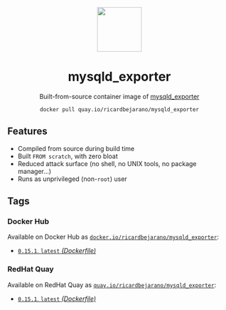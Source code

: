 <div align="center">
	<p><img src="https://em-content.zobj.net/thumbs/160/apple/325/fire_1f525.png" width="100px"></p>
	<h1>mysqld_exporter</h1>
	<p>Built-from-source container image of <a href="https://github.com/prometheus/mysqld_exporter">mysqld_exporter</a></p>
	<code>docker pull quay.io/ricardbejarano/mysqld_exporter</code>
</div>


## Features

* Compiled from source during build time
* Built `FROM scratch`, with zero bloat
* Reduced attack surface (no shell, no UNIX tools, no package manager...)
* Runs as unprivileged (non-`root`) user


## Tags

### Docker Hub

Available on Docker Hub as [`docker.io/ricardbejarano/mysqld_exporter`](https://hub.docker.com/r/ricardbejarano/mysqld_exporter):

- [`0.15.1`, `latest` *(Dockerfile)*](Dockerfile)

### RedHat Quay

Available on RedHat Quay as [`quay.io/ricardbejarano/mysqld_exporter`](https://quay.io/repository/ricardbejarano/mysqld_exporter):

- [`0.15.1`, `latest` *(Dockerfile)*](Dockerfile)
